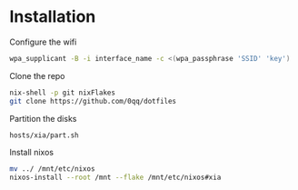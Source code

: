 # Installation

Configure the wifi
```sh
wpa_supplicant -B -i interface_name -c <(wpa_passphrase 'SSID' 'key')
```

Clone the repo
```sh
nix-shell -p git nixFlakes
git clone https://github.com/0qq/dotfiles
```

Partition the disks
```sh
hosts/xia/part.sh
```

Install nixos
```sh
mv ../ /mnt/etc/nixos
nixos-install --root /mnt --flake /mnt/etc/nixos#xia
```

